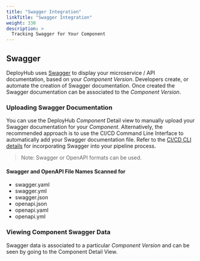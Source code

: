 ```yaml
---
title: "Swagger Integration"
linkTitle: "Swagger Integration"
weight: 330
description: >
  Tracking Swagger for Your Component
---
```


## Swagger

DeployHub uses [Swagger](https://swagger.io/) to display your microservice / API documentation, based on your _Component Version_. Developers create, or automate the creation of Swagger documentation. Once created the Swagger documentation can be associated to the _Component Version_.

### Uploading Swagger Documentation

You can use the DeployHub _Component_ Detail view to manually upload your Swagger documentation for your _Component_. Alternatively, the recommended approach is to use the CI/CD Command Line Interface to automatically add your Swagger documentation file. Refer to the [CI/CD CLI details](https://github.com/Ortelius/cli/blob/main/doc/dh.md) for incorporating Swagger into your pipeline process.

> Note: Swagger or OpenAPI formats can be used.

#### Swagger and OpenAPI File Names Scanned for

- swagger.yaml
- swagger.yml
- swagger.json
- openapi.json
- openapi.yaml
- openapi.yml

### Viewing Component Swagger Data

Swagger data is associated to a particular _Component Version_ and can be seen by going to the Component Detail View.
